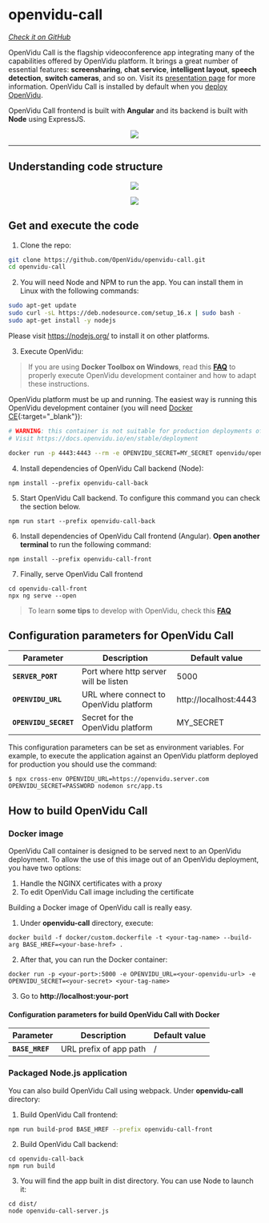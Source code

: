 # openvidu-call
<a href="https://github.com/OpenVidu/openvidu-call.git" target="_blank"><i class="icon ion-social-github"> Check it on GitHub</i></a>

OpenVidu Call is the flagship videoconference app integrating many of the capabilities offered by OpenVidu platform. It brings a great number of essential features: **screensharing**, **chat service**, **intelligent layout**, **speech detection**, **switch cameras**, and so on. Visit its <a href="https://openvidu.io/openvidu-call">presentation page</a> for more information. OpenVidu Call is installed by default when you [deploy OpenVidu](deployment).

OpenVidu Call frontend is built with <strong>Angular</strong> and its backend is built with <strong>Node</strong> using ExpressJS.

<p align="center">
  <img class="img-responsive" src="img/demos/openvidu-call-architecture.png">
</p>


---

## Understanding code structure

<p align="center">
  <img class="img-responsive" src="img/demos/openvidu-call-front-code.png">
</p>
<p align="center">
  <img class="img-responsive" src="img/demos/openvidu-call-back-code.png">
</p>



## Get and execute the code

1)  Clone the repo:

```bash
git clone https://github.com/OpenVidu/openvidu-call.git
cd openvidu-call
```

2) You will need Node and NPM to run the app. You can install them in Linux with the following commands:

```bash
sudo apt-get update
sudo curl -sL https://deb.nodesource.com/setup_16.x | sudo bash -
sudo apt-get install -y nodejs
```

Please visit <a href="https://nodejs.org/">https://nodejs.org/</a> to install it on other platforms.

3) Execute OpenVidu:

> If you are using **Docker Toolbox on Windows**, read this **[FAQ](troubleshooting/#3-i-am-using-windows-to-run-the-tutorials-develop-my-app-anything-i-should-know)** to properly execute OpenVidu development container and how to adapt these instructions.

OpenVidu platform must be up and running. The easiest way is running this OpenVidu development container (you will need [Docker CE](https://store.docker.com/search?type=edition&offering=community){:target="_blank"}):

```bash
# WARNING: this container is not suitable for production deployments of OpenVidu Platform
# Visit https://docs.openvidu.io/en/stable/deployment

docker run -p 4443:4443 --rm -e OPENVIDU_SECRET=MY_SECRET openvidu/openvidu-server-kms:2.21.0
```

4) Install dependencies of OpenVidu Call backend (Node):

```
npm install --prefix openvidu-call-back
```

5) Start OpenVidu Call backend. To configure this command you can check the section below.

```
npm run start --prefix openvidu-call-back
```

6) Install dependencies of OpenVidu Call frontend (Angular). **Open another terminal** to run the following command:

```
npm install --prefix openvidu-call-front
```

7) Finally, serve OpenVidu Call frontend

```
cd openvidu-call-front
npx ng serve --open
```

> To learn **some tips** to develop with OpenVidu, check this **[FAQ](troubleshooting/#2-any-tips-to-make-easier-the-development-of-my-app-with-openvidu)**

## Configuration parameters for OpenVidu Call

| Parameter                     | Description   					       | Default value   |
| ----------------------------- | ---------------------------------------- | --------------- |
| **`SERVER_PORT`**             | Port where http server will be listen    | 5000            |
| **`OPENVIDU_URL`**            | URL where connect to OpenVidu platform   | http://localhost:4443 |
| **`OPENVIDU_SECRET`**         | Secret for the OpenVidu platform         | MY_SECRET       |

This configuration parameters can be set as environment variables. For example, to execute the application against an OpenVidu platform deployed for production you should use the command:

```
$ npx cross-env OPENVIDU_URL=https://openvidu.server.com OPENVIDU_SECRET=PASSWORD nodemon src/app.ts
```

## How to build OpenVidu Call

### Docker image

<div class="warningBoxContent">
  <div style="display: table-cell; vertical-align: middle;">
      <i class="icon ion-android-alert warningIcon"></i>
  </div>
  <div class="warningBoxText">
    OpenVidu Call container is designed to be served next to an OpenVidu deployment. To allow the use of this image out of an OpenVidu deployment, you have two options:
	  <ol>
		  <li>Handle the NGINX certificates with a proxy	</li>
		  <li>To edit OpenVidu Call image including the certificate</li>
	  </ol>
  </div>
</div>

Building a Docker image of OpenVidu call is really easy.

1) Under **openvidu-call** directory, execute:

```
docker build -f docker/custom.dockerfile -t <your-tag-name> --build-arg BASE_HREF=<your-base-href> .
```

2) After that, you can run the Docker container:

```
docker run -p <your-port>:5000 -e OPENVIDU_URL=<your-openvidu-url> -e OPENVIDU_SECRET=<your-secret> <your-tag-name>
```
3) Go to **http://localhost:your-port**

#### Configuration parameters for build OpenVidu Call with Docker

| Parameter                     | Description   					       | Default value   |
| ----------------------------- | ---------------------------------------- | --------------- |
| **`BASE_HREF`**               | URL prefix of app path                   | /               |




### Packaged Node.js application

You can also build OpenVidu Call using webpack. Under **openvidu-call** directory:

1) Build OpenVidu Call frontend:

```bash
npm run build-prod BASE_HREF --prefix openvidu-call-front
```

2) Build OpenVidu Call backend:

```
cd openvidu-call-back
npm run build
```

3) You will find the app built in dist directory. You can use Node to launch it:

```
cd dist/
node openvidu-call-server.js
```

<link rel="stylesheet" href="https://cdnjs.cloudflare.com/ajax/libs/fancybox/3.1.20/jquery.fancybox.min.css" />
<script src="https://cdnjs.cloudflare.com/ajax/libs/fancybox/3.1.20/jquery.fancybox.min.js"></script>
<script>
  $().fancybox({
    selector : '[data-fancybox="gallery"]',
    infobar : true,
    arrows : false,
    loop: true,
    protect: true,
    transitionEffect: 'slide',
    buttons : [
        'close'
    ],
    clickOutside : 'close',
    clickSlide   : 'close',
  });
</script>
